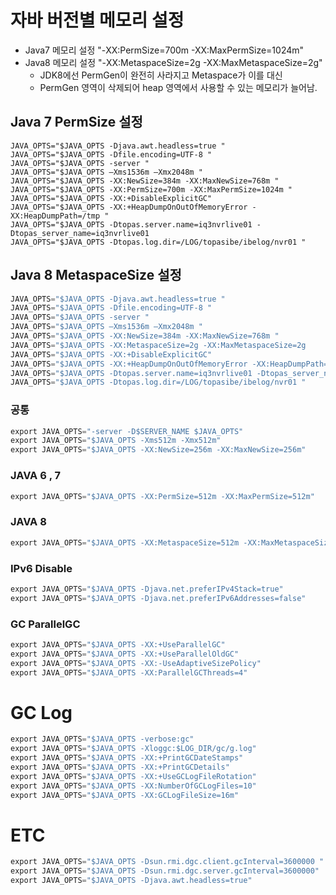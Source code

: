 # 자바 버전별 메모리 설정

- Java7 메모리 설정 "-XX:PermSize=700m -XX:MaxPermSize=1024m"
- Java8 메모리 설정 "-XX:MetaspaceSize=2g -XX:MaxMetaspaceSize=2g"
	- JDK8에선 PermGen이 완전히 사라지고 Metaspace가 이를 대신
	- PermGen 영역이 삭제되어 heap 영역에서 사용할 수 있는 메모리가 늘어남. 

## Java 7 PermSize 설정 
```
JAVA_OPTS="$JAVA_OPTS -Djava.awt.headless=true "
JAVA_OPTS="$JAVA_OPTS -Dfile.encoding=UTF-8 "
JAVA_OPTS="$JAVA_OPTS -server "
JAVA_OPTS="$JAVA_OPTS –Xms1536m –Xmx2048m "
JAVA_OPTS="$JAVA_OPTS -XX:NewSize=384m -XX:MaxNewSize=768m "
JAVA_OPTS="$JAVA_OPTS -XX:PermSize=700m -XX:MaxPermSize=1024m "
JAVA_OPTS="$JAVA_OPTS -XX:+DisableExplicitGC"
JAVA_OPTS="$JAVA_OPTS -XX:+HeapDumpOnOutOfMemoryError -XX:HeapDumpPath=/tmp "
JAVA_OPTS="$JAVA_OPTS -Dtopas.server.name=iq3nvrlive01 -Dtopas_server_name=iq3nvrlive01
JAVA_OPTS="$JAVA_OPTS -Dtopas.log.dir=/LOG/topasibe/ibelog/nvr01 "
```

## Java 8 MetaspaceSize 설정 
```java
JAVA_OPTS="$JAVA_OPTS -Djava.awt.headless=true "
JAVA_OPTS="$JAVA_OPTS -Dfile.encoding=UTF-8 "
JAVA_OPTS="$JAVA_OPTS -server "
JAVA_OPTS="$JAVA_OPTS –Xms1536m –Xmx2048m "
JAVA_OPTS="$JAVA_OPTS -XX:NewSize=384m -XX:MaxNewSize=768m "
JAVA_OPTS="$JAVA_OPTS -XX:MetaspaceSize=2g -XX:MaxMetaspaceSize=2g
JAVA_OPTS="$JAVA_OPTS -XX:+DisableExplicitGC"
JAVA_OPTS="$JAVA_OPTS -XX:+HeapDumpOnOutOfMemoryError -XX:HeapDumpPath=/tmp "
JAVA_OPTS="$JAVA_OPTS -Dtopas.server.name=iq3nvrlive01 -Dtopas_server_name=iq3nvrlive01
JAVA_OPTS="$JAVA_OPTS -Dtopas.log.dir=/LOG/topasibe/ibelog/nvr01 "
```


### 공통 
```java
export JAVA_OPTS="-server -D$SERVER_NAME $JAVA_OPTS"
export JAVA_OPTS="$JAVA_OPTS -Xms512m -Xmx512m"
export JAVA_OPTS="$JAVA_OPTS -XX:NewSize=256m -XX:MaxNewSize=256m"
```
### JAVA 6 , 7
```java
export JAVA_OPTS="$JAVA_OPTS -XX:PermSize=512m -XX:MaxPermSize=512m"
```
### JAVA 8
```java
export JAVA_OPTS="$JAVA_OPTS -XX:MetaspaceSize=512m -XX:MaxMetaspaceSize=512m"
```
### IPv6 Disable
```java
export JAVA_OPTS="$JAVA_OPTS -Djava.net.preferIPv4Stack=true"
export JAVA_OPTS="$JAVA_OPTS -Djava.net.preferIPv6Addresses=false"
```

### GC ParallelGC
```java
export JAVA_OPTS="$JAVA_OPTS -XX:+UseParallelGC"
export JAVA_OPTS="$JAVA_OPTS -XX:+UseParallelOldGC"
export JAVA_OPTS="$JAVA_OPTS -XX:-UseAdaptiveSizePolicy"
export JAVA_OPTS="$JAVA_OPTS -XX:ParallelGCThreads=4"
```

# GC Log
```java
export JAVA_OPTS="$JAVA_OPTS -verbose:gc"
export JAVA_OPTS="$JAVA_OPTS -Xloggc:$LOG_DIR/gc/g.log"
export JAVA_OPTS="$JAVA_OPTS -XX:+PrintGCDateStamps"
export JAVA_OPTS="$JAVA_OPTS -XX:+PrintGCDetails"
export JAVA_OPTS="$JAVA_OPTS -XX:+UseGCLogFileRotation"
export JAVA_OPTS="$JAVA_OPTS -XX:NumberOfGCLogFiles=10"
export JAVA_OPTS="$JAVA_OPTS -XX:GCLogFileSize=16m"
```

# ETC
```java
export JAVA_OPTS="$JAVA_OPTS -Dsun.rmi.dgc.client.gcInterval=3600000 "
export JAVA_OPTS="$JAVA_OPTS -Dsun.rmi.dgc.server.gcInterval=3600000"
export JAVA_OPTS="$JAVA_OPTS -Djava.awt.headless=true"
```